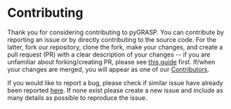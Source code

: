# Contributing

Thank you for considering contributing to pyGRASP. You can contribute by reporting an issue or by directly contributing to the source code. For the latter, fork our repository, clone the fork, make your changes, and create a pull request (PR) with a clear description of your changes -- if you are unfamiliar about forking/creating PR, please see [this guide](https://guides.github.com/activities/forking/) first. If/when your changes are merged, you will appear as one of our [Contributors](https://github.com/quin-med-harvard-edu/pyGRASP/graphs/contributors). 

If you would like to report a bug, please check if similar issue have already been reported [here](https://github.com/quin-med-harvard-edu/pyGRASP/issues). If none exist please create a new issue and include as many details as possible to reproduce the issue.
